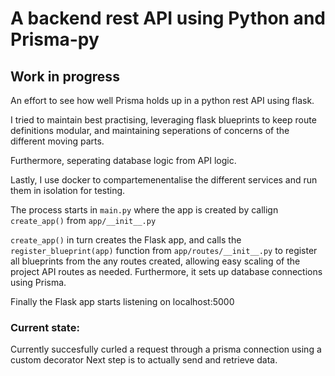# A backend rest API using Python and Prisma-py

## Work in progress


An effort to see how well Prisma holds up in a python rest API using flask.

I tried to maintain best practising, leveraging flask blueprints to keep route definitions modular, and maintaining seperations of concerns of the different moving parts. 

Furthermore, seperating database logic from API logic. 

Lastly, I use docker to compartemenentalise the different services and run them in isolation for testing.

The process starts in `main.py` where the app is created by callign `create_app()` from `app/__init__.py`

`create_app()` in turn creates the Flask app, and calls the `register_blueprint(app)` function from `app/routes/__init__.py` to register all blueprints from the any routes created, allowing easy scaling of the project API routes as needed. Furthermore, it sets up database connections using Prisma.

Finally the Flask app starts listening on localhost:5000


### Current state:
Currently succesfully curled a request through a prisma connection using a custom decorator
Next step is to actually send and retrieve data.

